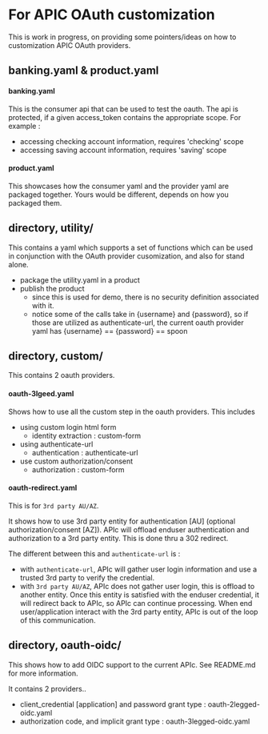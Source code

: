 # For APIC OAuth customization

This is work in progress, on providing some pointers/ideas on how to customization APIC OAuth providers.

## banking.yaml & product.yaml

#### banking.yaml
This is the consumer api that can be used to test the oauth.  The api is protected, if a given access_token contains the appropriate scope.
For example :
  - accessing checking account information, requires 'checking' scope
  - accessing saving account information, requires 'saving' scope

#### product.yaml
This showcases how the consumer yaml and the provider yaml are packaged together. Yours would be different, depends on how you packaged them.

## directory, utility/
This contains a yaml which supports a set of functions which can be used in conjunction with the OAuth provider cusomization, and also for stand alone.
  - package the utility.yaml in a product
  - publish the product
    - since this is used for demo, there is no security definition associated with it.
    - notice some of the calls take in {username} and {password}, so if those are utilized as authenticate-url, the current oauth provider yaml has {username} == {password} == spoon

## directory, custom/
This contains 2 oauth providers.  
#### oauth-3lgeed.yaml
Shows how to use all the custom step in the oauth providers.  This includes
  - using custom login html form
    - identity extraction : custom-form
  - using authenticate-url
    - authentication : authenticate-url
  - use custom authorization/consent
    - authorization : custom-form

#### oauth-redirect.yaml
This is for `3rd party AU/AZ`.

It shows how to use 3rd party entity for authentication [AU] (optional authorization/consent [AZ]).  APIc will offload enduser authentication and authorization to a 3rd party entity.  This is done thru a 302 redirect.  

The different between this and `authenticate-url` is :
- with `authenticate-url`, APIc will gather user login information and use a trusted 3rd party to verify the credential.
- with `3rd party AU/AZ`, APIc does not gather user login, this is offload to another entity.  Once this entity is satisfied with the enduser credential, it will redirect back to APIc, so APIc can continue processing.  When end user/application interact with the 3rd party entity, APIc is out of the loop of this communication.

## directory, oauth-oidc/
This shows how to add OIDC support to the current APIc.  See README.md for more information.

It contains 2 providers..
- client_credential [application] and password grant type : oauth-2legged-oidc.yaml
- authorization code, and implicit grant type : oauth-3legged-oidc.yaml
